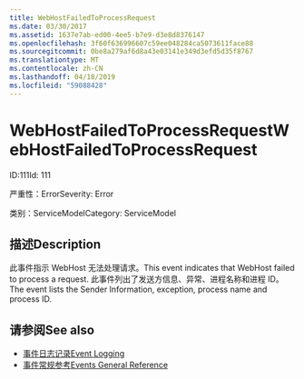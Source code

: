 ```yaml
---
title: WebHostFailedToProcessRequest
ms.date: 03/30/2017
ms.assetid: 1637e7ab-ed00-4ee5-b7e9-d3e8d8376147
ms.openlocfilehash: 3f60f636996607c59ee048284ca5073611face88
ms.sourcegitcommit: 0be8a279af6d8a43e03141e349d3efd5d35f8767
ms.translationtype: MT
ms.contentlocale: zh-CN
ms.lasthandoff: 04/18/2019
ms.locfileid: "59088428"
---
```

# <a name="webhostfailedtoprocessrequest"></a><span data-ttu-id="3e8bf-102">WebHostFailedToProcessRequest</span><span class="sxs-lookup"><span data-stu-id="3e8bf-102">WebHostFailedToProcessRequest</span></span>
<span data-ttu-id="3e8bf-103">ID:111</span><span class="sxs-lookup"><span data-stu-id="3e8bf-103">Id: 111</span></span>  
  
 <span data-ttu-id="3e8bf-104">严重性：Error</span><span class="sxs-lookup"><span data-stu-id="3e8bf-104">Severity: Error</span></span>  
  
 <span data-ttu-id="3e8bf-105">类别：ServiceModel</span><span class="sxs-lookup"><span data-stu-id="3e8bf-105">Category: ServiceModel</span></span>  
  
## <a name="description"></a><span data-ttu-id="3e8bf-106">描述</span><span class="sxs-lookup"><span data-stu-id="3e8bf-106">Description</span></span>  
 <span data-ttu-id="3e8bf-107">此事件指示 WebHost 无法处理请求。</span><span class="sxs-lookup"><span data-stu-id="3e8bf-107">This event indicates that WebHost failed to process a request.</span></span> <span data-ttu-id="3e8bf-108">此事件列出了发送方信息、异常、进程名称和进程 ID。</span><span class="sxs-lookup"><span data-stu-id="3e8bf-108">The event lists the Sender Information, exception, process name and process ID.</span></span>  
  
## <a name="see-also"></a><span data-ttu-id="3e8bf-109">请参阅</span><span class="sxs-lookup"><span data-stu-id="3e8bf-109">See also</span></span>

- [<span data-ttu-id="3e8bf-110">事件日志记录</span><span class="sxs-lookup"><span data-stu-id="3e8bf-110">Event Logging</span></span>](../../../../../docs/framework/wcf/diagnostics/event-logging/index.md)
- [<span data-ttu-id="3e8bf-111">事件常规参考</span><span class="sxs-lookup"><span data-stu-id="3e8bf-111">Events General Reference</span></span>](../../../../../docs/framework/wcf/diagnostics/event-logging/events-general-reference.md)

